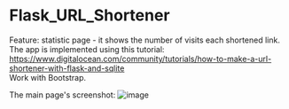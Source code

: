 # Flask_URL_Shortener
Feature: statistic page - it shows the number of visits each shortened link.<br>
The app is implemented using this tutorial: https://www.digitalocean.com/community/tutorials/how-to-make-a-url-shortener-with-flask-and-sqlite<br>
Work with Bootstrap.

The main page's screenshot:
![image](https://user-images.githubusercontent.com/99740967/195086134-0a254969-66da-4614-a8f1-c2839c811063.png)
